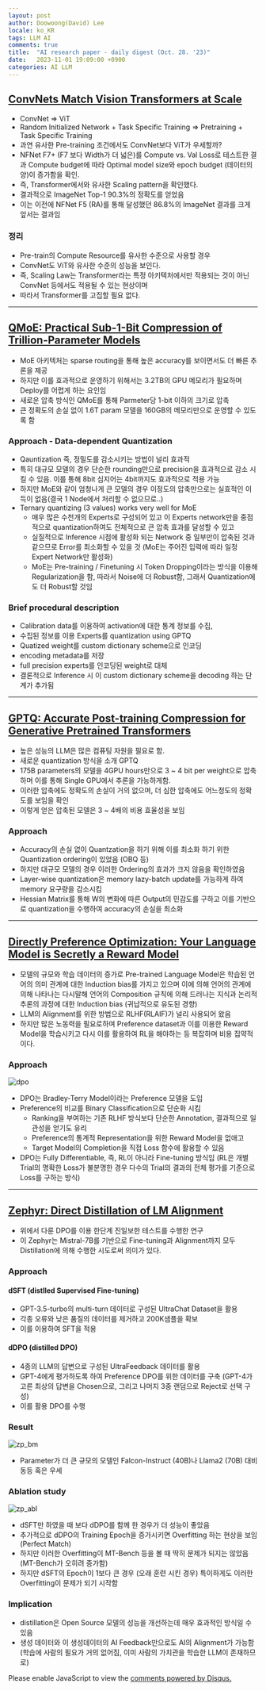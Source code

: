 ```yaml
---
layout: post
author: Doowoong(David) Lee
locale: ko_KR
tags: LLM AI 
comments: true
title:  "AI research paper - daily digest (Oct. 28. '23)"
date:   2023-11-01 19:09:00 +0900
categories: AI LLM
---
```


## [ConvNets Match Vision Transformers at Scale](https://arxiv.org/pdf/2310.16764.pdf)
- ConvNet => ViT
- Random Initialized Network + Task Specific Training => Pretraining + Task Specific Training
- 과연 유사한 Pre-training 조건에서도 ConvNet보다 ViT가 우세할까?
- NFNet F7+ (F7 보다 Width가 더 넓은)를 Compute vs. Val Loss로 테스트한 결과 Compute budget에 따라 Optimal model size와 epoch budget (데이터의 양)이 증가함을 확인.
- 즉, Transformer에서와 유사한 Scaling pattern을 확인했다.
- 결과적으로 ImageNet Top-1 90.3%의 정확도를 얻었음
- 이는 이전에 NFNet F5 (RA)를 통해 달성했던 86.8%의 ImageNet 결과를 크게 앞서는 결과임
### 정리
  - Pre-train의 Compute Resource를 유사한 수준으로 사용할 경우
  - ConvNet도 ViT와 유사한 수준의 성능을 보인다.
  - 즉, Scaling Law는 Transformer라는 특정 아키텍처에서만 적용되는 것이 아닌 ConvNet 등에서도 적용될 수 있는 현상이며
  - 따라서 Transformer를 고집할 필요 없다.

---

## [QMoE: Practical Sub-1-Bit Compression of Trillion-Parameter Models](https://huggingface.co/papers/2310.16795)
- MoE 아키텍처는 sparse routing을 통해 높은 accuracy를 보이면서도 더 빠른 추론을 제공
- 하지만 이를 효과적으로 운영하기 위해서는 3.2TB의 GPU 메모리가 필요하며 Deploy를 어렵게 하는 요인임
- 새로운 압축 방식인 QMoE를 통해 Parmeter당 1-bit 이하의 크기로 압축
- 큰 정확도의 손실 없이 1.6T param 모델을 160GB의 메모리만으로 운영할 수 있도록 함
### Approach - Data-dependent Quantization
- Qauntization 즉, 정밀도를 감소시키는 방법이 널리 효과적
- 특히 대규모 모델의 경우 단순한 rounding만으로 precision을 효과적으로 감소 시킬 수 있음. 이를 통해 8bit 심지어는 4bit까지도 효과적으로 적용 가능
- 하지만 MoE와 같이 엄청나게 큰 모델의 경우 이정도의 압축만으로는 실효적인 이득이 없음(결국 1 Node에서 처리할 수 없으므로..)
- Ternary quantizing (3 values) works very well for MoE
  - 매우 많은 수천개의 Experts로 구성되어 있고 이 Experts network만을 중점적으로 quantization하여도 전체적으로 큰 압축 효과를 달성할 수 있고
  - 실질적으로 Inference 시점에 활성화 되는 Network 중 일부만이 압축된 것과 같으므로 Error를 최소화할 수 있을 것 (MoE는 주어진 입력에 따라 일정 Expert Network만 활성화)
  - MoE는 Pre-training / Finetuning 시 Token Dropping이라는 방식을 이용해 Regularization을 함, 따라서 Noise에 더 Robust함, 그래서 Quantization에도 더 Robust할 것임
### Brief procedural description 
  - Calibration data를 이용하여 activation에 대한 통계 정보를 수집, 
  - 수집된 정보를 이용 Experts를 quantization using GPTQ
  - Quatized weight를 custom dictionary scheme으로 인코딩
  - encoding metadata를 저장
  - full precision experts를 인코딩된 weight로 대체
  - 결론적으로 Inference 시 이 custom dictionary scheme을 decoding 하는 단계가 추가됨

---

## [GPTQ: Accurate Post-training Compression for Generative Pretrained Transformers](https://github.com/IST-DASLab/gptq)

- 높은 성능의 LLM은 많은 컴퓨팅 자원을 필요로 함.
- 새로운 quantization 방식을 소개 GPTQ
- 175B parameters의 모델을 4GPU hours만으로 3 ~ 4 bit per weight으로 압축하며 이를 통해 Single GPU에서 추론을 가능하게함.
- 이러한 압축에도 정확도의 손실이 거의 없으며, 더 심한 압축에도 어느정도의 정확도를 보임을 확인
- 이렇게 얻은 압축된 모델은 3 ~ 4배의 비용 효율성을 보임

### Approach

- Accuracy의 손실 없이 Quantzation을 하기 위해 이를 최소화 하기 위한 Quantization ordering이 있었음 (OBQ 등)
- 하지만 대규모 모델의 경우 이러한 Ordering의 효과가 크지 않음을 확인하였음
- Layer-wise quantization은 memory lazy-batch update를 가능하게 하여 memory 요구량을 감소시킴
- Hessian Matrix를 통해 W의 변화에 따른 Output의 민감도를 구하고 이를 기반으로 quantization을 수행하여 accuracy의 손실을 최소화

---


## [Directly Preference Optimization: Your Language Model is Secretly a Reward Model](https://arxiv.org/abs/2305.18290)

- 모델의 규모와 학습 데이터의 증가로 Pre-trained Language Model은 학습된 언어의 의미 관계에 대한 Induction bias를 가지고 있으며 이에 의해 언어의 관계에 의해 나타나는 다시말해 언어의 Composition 규칙에 의해 드러나는 지식과 논리적 추론의 과정에 대한 Induction bias (귀납적으로 유도된 경향)
- LLM의 Alignment를 위한 방법으로 RLHF(RLAIF)가 널리 사용되어 왔음
- 하지만 많은 노동력을 필요로하며 Preference dataset과 이를 이용한 Reward Model을 학습시키고 다시 이를 활용하여 RL을 해야하는 등 복잡하며 비용 집약적이다.

### Approach
![dpo](/assets/img/dpo.png)
- DPO는 Bradley-Terry Model이라는 Preference 모델을 도입
- Preference의 비교를 Binary Classification으로 단순화 시킴
  - Ranking을 부여하는 기존 RLHF 방식보다 단순한 Annotation, 결과적으로 일관성을 얻기도 유리
  - Preference의 통계적 Representation을 위한 Reward Model을 없애고
  - Target Model의 Completion을 직접 Loss 함수에 활용할 수 있음
- DPO는 Fully Differentiable, 즉, RL이 아니라 Fine-tuning 방식임 (RL은 개별 Trial의 명확한 Loss가 불분명한 경우 다수의 Trial의 결과의 전체 평가를 기준으로 Loss를 구하는 방식)

---

## [Zephyr: Direct Distillation of LM Alignment](https://huggingface.co/papers/2310.16944)

- 위에서 다룬 DPO를 이용 한단계 진일보한 테스트를 수행한 연구
- 이 Zephyr는 Mistral-7B를 기반으로 Fine-tuning과 Alignment까지 모두 Distillation에 의해 수행한 시도로써 의미가 있다.

### Approach

#### dSFT (distlled Supervised Fine-tuning)

- GPT-3.5-turbo의 multi-turn 데이터로 구성된 UltraChat Dataset을 활용
- 각종 오류와 낮은 품질의 데이터를 제거하고 200K샘플을 확보
- 이를 이용하여 SFT을 적용

#### dDPO (distilled DPO)

- 4종의 LLM의 답변으로 구성된 UltraFeedback 데이터를 활용
- GPT-4에게 평가하도록 하여 Preference DPO를 위한 데이터를 구축 (GPT-4가 고른 최상의 답변을 Chosen으로, 그리고 나머지 3중 랜덤으로 Reject로 선택 구성)
- 이를 활용 DPO를 수행

### Result
![zp_bm](/assets/img/zephyr_1.png)

- Parameter가 더 큰 규모의 모델인 Falcon-Instruct (40B)나 Llama2 (70B) 대비 동등 혹은 우세


### Ablation study
![zp_abl](/assets/img/zp_ablation.png)

- dSFT만 하였을 때 보다 dDPO를 함께 한 경우가 더 성능이 좋았음
- 추가적으로 dDPO의 Training Epoch을 증가시키면 Overfitting 하는 현상을 보임 (Perfect Match)
- 하지만 이러한 Overfitting이 MT-Bench 등을 볼 때 딱히 문제가 되지는 않았음 (MT-Bench가 오히려 증가함)
- 하지만 dSFT의 Epoch이 1보다 큰 경우 (오래 훈련 시킨 경우) 특이하게도 이러한 Overfitting이 문제가 되기 시작함

### Implication

- distillation은 Open Source 모델의 성능을 개선하는데 매우 효과적인 방식일 수 있음
- 생성 데이터와 이 생성데이터의 AI Feedback만으로도 AI의 Alignment가 가능함 (학습에 사람의 필요가 거의 없어짐, 이미 사람의 가치관을 학습한 LLM이 존재하므로)



<div id="disqus_thread"></div>
<script>
    /**
    *  RECOMMENDED CONFIGURATION VARIABLES: EDIT AND UNCOMMENT THE SECTION BELOW TO INSERT DYNAMIC VALUES FROM YOUR PLATFORM OR CMS.
    *  LEARN WHY DEFINING THESE VARIABLES IS IMPORTANT: https://disqus.com/admin/universalcode/#configuration-variables    */
    var disqus_config = function () {
    this.page.url = "https://fritzprix.github.io/ai/llm/2023/11/01/AI-research-of-week.html";  // Replace PAGE_URL with your page's canonical URL variable
    this.page.identifier = PAGE_IDENTIFIER; // Replace PAGE_IDENTIFIER with your page's unique identifier variable
    };
    (function() {
        var d = document, s = d.createElement('script');
        s.src = 'https://fritzprix.disqus.com/embed.js';
        s.setAttribute('data-timestamp', +new Date());
        (d.head || d.body).appendChild(s);
    })();
</script>
<noscript>Please enable JavaScript to view the <a href="https://disqus.com/?ref_noscript">comments powered by Disqus.</a></noscript>

